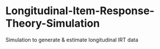 # Longitudinal-Item-Response-Theory-Simulation
Simulation to generate &amp; estimate longitudinal IRT data
